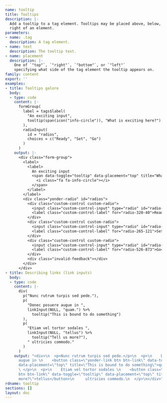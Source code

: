 ```yaml
---
name: tooltip
title: Tooltips
description: |-
  Add a tooltip to a tag element. Tooltips may be placed above, below, left, or
  right of an element.
parameters:
- name: .tag
  description: A tag element.
- name: text
  description: The tooltip text.
- name: placement
  description: |-
    One of `"top"`, `"right"`, `"bottom"`, or `"left"`
    specifying what side of the tag element the tooltip appears on.
family: content
export: ''
examples:
- title: Tooltips galore
  body:
  - type: code
    content: |-
      formGroup(
        label = tags$label(
          "An exciting input",
          tooltip(span(icon("info-circle")), "What is exciting here?")
        ),
        radioInput(
          id = "radios",
          choices = c("Ready", "Set", "Go")
        )
      )
    output: |-
      <div class="form-group">
        <label>
          <label>
            An exciting input
            <span data-toggle="tooltip" data-placement="top" title="What is exciting here?">
              <i class="fa fa-info-circle"></i>
            </span>
          </label>
        </label>
        <div class="yonder-radio" id="radios">
          <div class="custom-control custom-radio">
            <input class="custom-control-input" type="radio" id="radio-320-40" name="radios" value="Ready" checked/>
            <label class="custom-control-label" for="radio-320-40">Ready</label>
          </div>
          <div class="custom-control custom-radio">
            <input class="custom-control-input" type="radio" id="radio-265-121" name="radios" value="Set"/>
            <label class="custom-control-label" for="radio-265-121">Set</label>
          </div>
          <div class="custom-control custom-radio">
            <input class="custom-control-input" type="radio" id="radio-526-873" name="radios" value="Go"/>
            <label class="custom-control-label" for="radio-526-873">Go</label>
          </div>
          <div class="invalid-feedback"></div>
        </div>
      </div>
- title: Describing links (link inputs)
  body:
  - type: code
    content: |-
      div(
        p("Nunc rutrum turpis sed pede."),
        p(
          "Donec posuere augue in ",
          linkInput(NULL, "quam.") %>%
            tooltip("This is bound to do something")
        ),
        p(
          "Etiam vel tortor sodales ",
          linkInput(NULL, "tellus") %>%
            tooltip("Tell us more?"),
          " ultricies commodo."
        )
      )
    output: "<div>\n  <p>Nunc rutrum turpis sed pede.</p>\n  <p>\n    Donec posuere
      augue in \n    <button class=\"yonder-link btn btn-link\" data-toggle=\"tooltip\"
      data-placement=\"top\" title=\"This is bound to do something\">quam.</button>\n
      \ </p>\n  <p>\n    Etiam vel tortor sodales \n    <button class=\"yonder-link
      btn btn-link\" data-toggle=\"tooltip\" data-placement=\"top\" title=\"Tell us
      more?\">tellus</button>\n     ultricies commodo.\n  </p>\n</div>"
rdname: tooltip
sections: []
layout: doc
---
```

